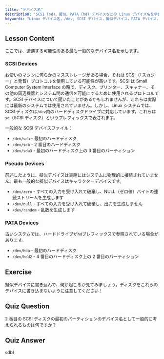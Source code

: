 ```yaml
---
title: "デバイス名"
description: "SCSI (sd)、擬似、PATA (hd) デバイスなどの Linux デバイス名を学びます。この初心者向けガイドで、/dev/sda、/dev/null などを理解しましょう。"
keywords: "Linux デバイス名，/dev, SCSI デバイス，擬似デバイス，PATA デバイス，Linux チュートリアル，初心者向け Linux, デバイスファイル"
---
```


## Lesson Content

ここでは、遭遇する可能性のある最も一般的なデバイス名を示します。

### SCSI Devices

お使いのマシンに何らかのマスストレージがある場合、それは SCSI（「スカジー」と発音）プロトコルを使用している可能性が高いです。SCSI は Small Computer System Interface の略で、ディスク、プリンター、スキャナー、その他の周辺機器とシステム間の通信を可能にするために使用されるプロトコルです。SCSI デバイスについて聞いたことがあるかもしれませんが、これらは実際には最新のシステムでは使用されていません。しかし、Linux システムでは、SCSI ディスクは`/dev`内のハードディスクドライブに対応しています。これらは`sd`（SCSI ディスク）というプレフィックスで表されます。

一般的な SCSI デバイスファイル：

- `/dev/sda` - 最初のハードディスク
- `/dev/sdb` - 2 番目のハードディスク
- `/dev/sda3` - 最初のハードディスク上の 3 番目のパーティション

### Pseudo Devices

前述したように、擬似デバイスは実際にはシステムに物理的に接続されていません。最も一般的な擬似デバイスはキャラクターデバイスです。

- `/dev/zero` - すべての入力を受け入れて破棄し、NULL（ゼロ値）バイトの連続ストリームを生成します
- `/dev/null` - すべての入力を受け入れて破棄し、出力を生成しません
- `/dev/random` - 乱数を生成します

### PATA Devices

古いシステムでは、ハードドライブが`hd`プレフィックスで参照されている場合があります。

- `/dev/hda` - 最初のハードディスク
- `/dev/hdd2` - 4 番目のハードディスク上の 2 番目のパーティション

## Exercise

擬似デバイスに書き込んで、何が起こるか見てみましょう。ディスクをこれらのデバイスに書き込まないように注意してください！

## Quiz Question

2 番目の SCSI ディスクの最初のパーティションのデバイス名として一般的に考えられるものは何ですか？

## Quiz Answer

sdb1
